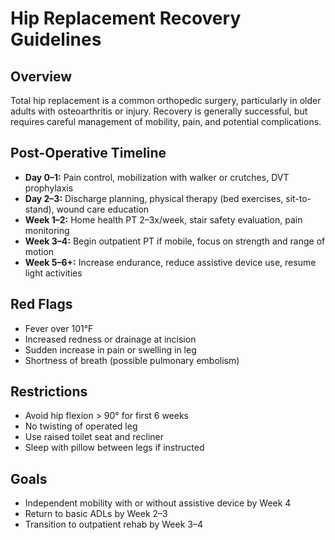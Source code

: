 # Hip Replacement Recovery Guidelines

## Overview
Total hip replacement is a common orthopedic surgery, particularly in older adults with osteoarthritis or injury. Recovery is generally successful, but requires careful management of mobility, pain, and potential complications.

## Post-Operative Timeline
- **Day 0–1:** Pain control, mobilization with walker or crutches, DVT prophylaxis
- **Day 2–3:** Discharge planning, physical therapy (bed exercises, sit-to-stand), wound care education
- **Week 1–2:** Home health PT 2–3x/week, stair safety evaluation, pain monitoring
- **Week 3–4:** Begin outpatient PT if mobile, focus on strength and range of motion
- **Week 5–6+:** Increase endurance, reduce assistive device use, resume light activities

## Red Flags
- Fever over 101°F
- Increased redness or drainage at incision
- Sudden increase in pain or swelling in leg
- Shortness of breath (possible pulmonary embolism)

## Restrictions
- Avoid hip flexion > 90° for first 6 weeks
- No twisting of operated leg
- Use raised toilet seat and recliner
- Sleep with pillow between legs if instructed

## Goals
- Independent mobility with or without assistive device by Week 4
- Return to basic ADLs by Week 2–3
- Transition to outpatient rehab by Week 3–4
